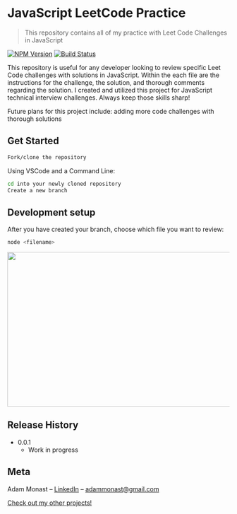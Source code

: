 # JavaScript LeetCode Practice

> This repository contains all of my practice with Leet Code Challenges in JavaScript

[![NPM Version][npm-image]][npm-url]
[![Build Status][travis-image]][travis-url]

This repository is useful for any developer looking to review specific Leet Code challenges with solutions in JavaScript. Within the each file are the instructions for the challenge, the solution, and thorough comments regarding the solution. I created and utilized this project for JavaScript technical interview challenges. Always keep those skills sharp!

Future plans for this project include: adding more code challenges with thorough solutions

## Get Started

```sh
Fork/clone the repository
```

Using VSCode and a Command Line:

```sh
cd into your newly cloned repository
Create a new branch
```

## Development setup

After you have created your branch, choose which file you want to review:

```sh
node <filename>
```

<img align="center" src=https://user-images.githubusercontent.com/57102880/94499362-7998a300-01ca-11eb-8386-64d8ee40ad1e.png width="600" height="350">

## Release History

- 0.0.1
  - Work in progress

## Meta

Adam Monast – [LinkedIn](https://www.linkedin.com/in/adam-monast/) – adammonast@gmail.com

[Check out my other projects!](https://github.com/Adammonast)

<!-- Markdown link & img dfn's -->

[npm-image]: https://img.shields.io/npm/v/datadog-metrics.svg?style=flat-square
[npm-url]: https://npmjs.org/package/datadog-metrics
[travis-image]: https://img.shields.io/travis/dbader/node-datadog-metrics/master.svg?style=flat-square
[travis-url]: https://travis-ci.org/dbader/node-datadog-metrics
